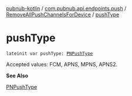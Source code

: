 [pubnub-kotlin](../../index.md) / [com.pubnub.api.endpoints.push](../index.md) / [RemoveAllPushChannelsForDevice](index.md) / [pushType](./push-type.md)

# pushType

`lateinit var pushType: `[`PNPushType`](../../com.pubnub.api.enums/-p-n-push-type/index.md)

Accepted values: FCM, APNS, MPNS, APNS2.

**See Also**

[PNPushType](../../com.pubnub.api.enums/-p-n-push-type/index.md)

